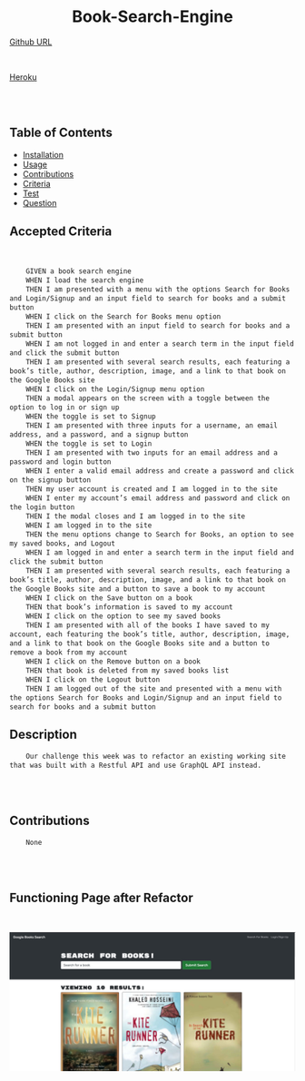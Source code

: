 <div align="center">

# Book-Search-Engine



</div>

[Github URL](https://github.com/aescobar73/Book-Search-Engine)

<br>

[Heroku]()


<br>


<br>

## Table of Contents 

- [Installation](#installation)
- [Usage](#usage)
- [Contributions](#contributions)
- [Criteria](#Accepted-Criteria)
- [Test](#tests)
- [Question](#questions)



## Accepted Criteria
<br>

        GIVEN a book search engine
        WHEN I load the search engine
        THEN I am presented with a menu with the options Search for Books and Login/Signup and an input field to search for books and a submit button
        WHEN I click on the Search for Books menu option
        THEN I am presented with an input field to search for books and a submit button
        WHEN I am not logged in and enter a search term in the input field and click the submit button
        THEN I am presented with several search results, each featuring a book’s title, author, description, image, and a link to that book on the Google Books site
        WHEN I click on the Login/Signup menu option
        THEN a modal appears on the screen with a toggle between the option to log in or sign up
        WHEN the toggle is set to Signup
        THEN I am presented with three inputs for a username, an email address, and a password, and a signup button
        WHEN the toggle is set to Login
        THEN I am presented with two inputs for an email address and a password and login button
        WHEN I enter a valid email address and create a password and click on the signup button
        THEN my user account is created and I am logged in to the site
        WHEN I enter my account’s email address and password and click on the login button
        THEN I the modal closes and I am logged in to the site
        WHEN I am logged in to the site
        THEN the menu options change to Search for Books, an option to see my saved books, and Logout
        WHEN I am logged in and enter a search term in the input field and click the submit button
        THEN I am presented with several search results, each featuring a book’s title, author, description, image, and a link to that book on the Google Books site and a button to save a book to my account
        WHEN I click on the Save button on a book
        THEN that book’s information is saved to my account
        WHEN I click on the option to see my saved books
        THEN I am presented with all of the books I have saved to my account, each featuring the book’s title, author, description, image, and a link to that book on the Google Books site and a button to remove a book from my account
        WHEN I click on the Remove button on a book
        THEN that book is deleted from my saved books list
        WHEN I click on the Logout button
        THEN I am logged out of the site and presented with a menu with the options Search for Books and Login/Signup and an input field to search for books and a submit button  
    


## Description

        Our challenge this week was to refactor an existing working site that was built with a Restful API and use GraphQL API instead.         

<br>
<br>

## Contributions

        None

<br>

<br>

## Functioning Page after Refactor 

<br>

![Category](./assets/Screenshot%202022-11-15%20at%2010.23.29%20PM%20(2).jpg)

<br>

<br>



